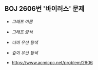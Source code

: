 ## BOJ 2606번 '바이러스' 문제 

* _그래프 이론_
* _그래프 탐색_
* _너비 우선 탐색_
* _깊이 우선 탐색_

* https://www.acmicpc.net/problem/2606
